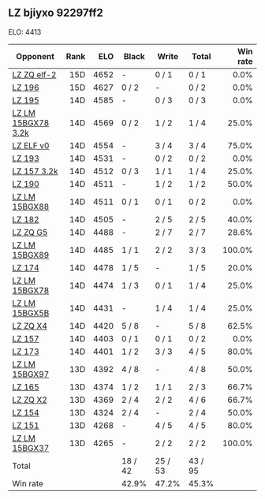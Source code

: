 ## LZ bjiyxo 92297ff2 ##

ELO: 4413

Opponent | Rank | ELO | Black | Write | Total | Win rate
---------|-----:|----:|-------|-------|-------|-------:
[LZ ZQ elf-2](LZ%20ZQ%20elf-2.md) | 15D | 4652 | - | 0 / 1 | 0 / 1 | 0.0%
[LZ 196](LZ%20196.md) | 15D | 4627 | 0 / 2 | - | 0 / 2 | 0.0%
[LZ 195](LZ%20195.md) | 14D | 4585 | - | 0 / 3 | 0 / 3 | 0.0%
[LZ LM 15BGX78 3.2k](LZ%20LM%2015BGX78%203.2k.md) | 14D | 4569 | 0 / 2 | 1 / 2 | 1 / 4 | 25.0%
[LZ ELF v0](LZ%20ELF%20v0.md) | 14D | 4554 | - | 3 / 4 | 3 / 4 | 75.0%
[LZ 193](LZ%20193.md) | 14D | 4531 | - | 0 / 2 | 0 / 2 | 0.0%
[LZ 157 3.2k](LZ%20157%203.2k.md) | 14D | 4512 | 0 / 3 | 1 / 1 | 1 / 4 | 25.0%
[LZ 190](LZ%20190.md) | 14D | 4511 | - | 1 / 2 | 1 / 2 | 50.0%
[LZ LM 15BGX88](LZ%20LM%2015BGX88.md) | 14D | 4511 | 0 / 1 | 0 / 1 | 0 / 2 | 0.0%
[LZ 182](LZ%20182.md) | 14D | 4505 | - | 2 / 5 | 2 / 5 | 40.0%
[LZ ZQ G5](LZ%20ZQ%20G5.md) | 14D | 4488 | - | 2 / 7 | 2 / 7 | 28.6%
[LZ LM 15BGX89](LZ%20LM%2015BGX89.md) | 14D | 4485 | 1 / 1 | 2 / 2 | 3 / 3 | 100.0%
[LZ 174](LZ%20174.md) | 14D | 4478 | 1 / 5 | - | 1 / 5 | 20.0%
[LZ LM 15BGX78](LZ%20LM%2015BGX78.md) | 14D | 4474 | 1 / 3 | 0 / 1 | 1 / 4 | 25.0%
[LZ LM 15BGX5B](LZ%20LM%2015BGX5B.md) | 14D | 4431 | - | 1 / 4 | 1 / 4 | 25.0%
[LZ ZQ X4](LZ%20ZQ%20X4.md) | 14D | 4420 | 5 / 8 | - | 5 / 8 | 62.5%
[LZ 157](LZ%20157.md) | 14D | 4403 | 0 / 1 | 0 / 1 | 0 / 2 | 0.0%
[LZ 173](LZ%20173.md) | 14D | 4401 | 1 / 2 | 3 / 3 | 4 / 5 | 80.0%
[LZ LM 15BGX97](LZ%20LM%2015BGX97.md) | 13D | 4392 | 4 / 8 | - | 4 / 8 | 50.0%
[LZ 165](LZ%20165.md) | 13D | 4374 | 1 / 2 | 1 / 1 | 2 / 3 | 66.7%
[LZ ZQ X2](LZ%20ZQ%20X2.md) | 13D | 4369 | 2 / 4 | 2 / 2 | 4 / 6 | 66.7%
[LZ 154](LZ%20154.md) | 13D | 4324 | 2 / 4 | - | 2 / 4 | 50.0%
[LZ 151](LZ%20151.md) | 13D | 4268 | - | 4 / 5 | 4 / 5 | 80.0%
[LZ LM 15BGX37](LZ%20LM%2015BGX37.md) | 13D | 4265 | - | 2 / 2 | 2 / 2 | 100.0%
Total | | | 18 / 42 | 25 / 53 | 43 / 95 | 
Win rate| | | 42.9% | 47.2% | 45.3% | 
